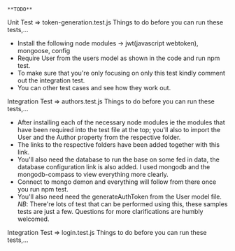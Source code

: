 
    **TODO**
Unit Test => token-generation.test.js
Things to do before you can run these tests,...
-   Install the following node modules -> jwt(javascript webtoken), mongoose, config
-   Require User from the users model as shown in the code and run npm test.
-   To make sure that you're only focusing on only this test kindly comment out the integration test.
-   You can other test cases and see how they work out. 

Integration Test => authors.test.js
Things to do before you can run these tests,...
-   After installing each of the necessary node modules ie the modules that have been required into the test file at the top; you'll also to import the User and the Author property from the respective folder. 
-   The links to the respective folders have been added together with this link.
-   You'll also need the database to run the base on some fed in data, the database configuration link is also added. I used mongodb and the mongodb-compass to view everything more clearly.
-   Connect to mongo demon and everything will follow from there once you run npm test.
-   You'll also need need the generateAuthToken from the User model file.
*NB*: There're lots of test that can be performed using this, these samples tests are just a few.
    Questions for more clarifications are humbly welcomed.

Integration Test => login.test.js
Things to do before you can run these tests,...
